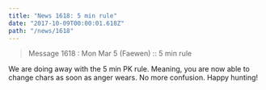 ```yaml
---
title: "News 1618: 5 min rule"
date: "2017-10-09T00:00:01.618Z"
path: "/news/1618"
---
```


> Message 1618 : Mon Mar  5 (Faewen)     :: 5 min rule

We are doing away with the 5 min PK rule. Meaning, you are now able to
change chars as soon as anger wears. No more confusion. Happy hunting!